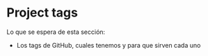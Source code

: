 # Project tags

Lo que se espera de esta sección:
- Los tags de GitHub, cuales tenemos y para que sirven cada uno